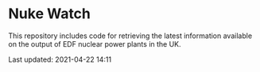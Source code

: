 # Nuke Watch

This repository includes code for retrieving the latest information available on the output of EDF nuclear power plants in the UK.

Last updated: 2021-04-22 14:11
